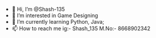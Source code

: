 - 👋 Hi, I’m @Shash-135
- 👀 I’m interested in Game Designing
- 🌱 I’m currently learning Python, Java;
- 📫 How to reach me ig:- Shash_135 M.No:- 8668902342

<!---
Shash-135/Shash-135 is a ✨ special ✨ repository because its `README.md` (this file) appears on your GitHub profile.
You can click the Preview link to take a look at your changes.
--->
